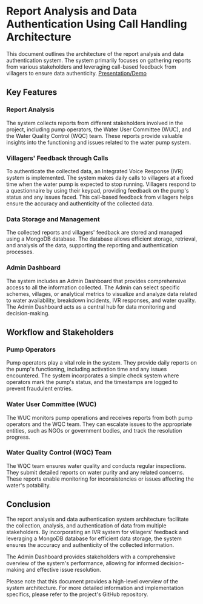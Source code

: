 # Report Analysis and Data Authentication Using Call Handling Architecture

This document outlines the architecture of the report analysis and data authentication system. The system primarily focuses on gathering reports from various stakeholders and leveraging call-based feedback from villagers to ensure data authenticity.
[Presentation/Demo](https://www.canva.com/design/DAF-BCPgnZQ/RwnPiNhXFgL5zRydW-9uOQ/edit?utm_content=DAF-BCPgnZQ&utm_campaign=designshare&utm_medium=link2&utm_source=sharebutton)

## Key Features

### Report Analysis

The system collects reports from different stakeholders involved in the project, including pump operators, the Water User Committee (WUC), and the Water Quality Control (WQC) team. These reports provide valuable insights into the functioning and issues related to the water pump system.

### Villagers' Feedback through Calls

To authenticate the collected data, an Integrated Voice Response (IVR) system is implemented. The system makes daily calls to villagers at a fixed time when the water pump is expected to stop running. Villagers respond to a questionnaire by using their keypad, providing feedback on the pump's status and any issues faced. This call-based feedback from villagers helps ensure the accuracy and authenticity of the collected data.

### Data Storage and Management

The collected reports and villagers' feedback are stored and managed using a MongoDB database. The database allows efficient storage, retrieval, and analysis of the data, supporting the reporting and authentication processes.

### Admin Dashboard

The system includes an Admin Dashboard that provides comprehensive access to all the information collected. The Admin can select specific schemes, villages, or analytical metrics to visualize and analyze data related to water availability, breakdown incidents, IVR responses, and water quality. The Admin Dashboard acts as a central hub for data monitoring and decision-making.

## Workflow and Stakeholders

### Pump Operators

Pump operators play a vital role in the system. They provide daily reports on the pump's functioning, including activation time and any issues encountered. The system incorporates a simple check system where operators mark the pump's status, and the timestamps are logged to prevent fraudulent entries.

### Water User Committee (WUC)

The WUC monitors pump operations and receives reports from both pump operators and the WQC team. They can escalate issues to the appropriate entities, such as NGOs or government bodies, and track the resolution progress.

### Water Quality Control (WQC) Team

The WQC team ensures water quality and conducts regular inspections. They submit detailed reports on water purity and any related concerns. These reports enable monitoring for inconsistencies or issues affecting the water's potability.

## Conclusion

The report analysis and data authentication system architecture facilitate the collection, analysis, and authentication of data from multiple stakeholders. By incorporating an IVR system for villagers' feedback and leveraging a MongoDB database for efficient data storage, the system ensures the accuracy and authenticity of the collected information.

The Admin Dashboard provides stakeholders with a comprehensive overview of the system's performance, allowing for informed decision-making and effective issue resolution.

Please note that this document provides a high-level overview of the system architecture. For more detailed information and implementation specifics, please refer to the project's GitHub repository.
